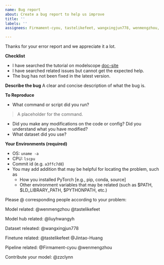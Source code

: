```yaml
---
name: Bug report
about: Create a bug report to help us improve
title: ''
labels: ''
assignees: Firmament-cyou, tastelikefeet, wangxingjun778, wenmengzhou, zzclynn

---
```


Thanks for your error report and we appreciate it a lot.

**Checklist**

* I have searched the tutorial on modelscope  [doc-site](https://modelscope.cn/docs)
* I have searched related issues but cannot get the expected help.
* The bug has not been fixed in the latest version.

**Describe the bug**
A clear and concise description of what the bug is.

**To Reproduce**
* What command or script did you run?
>  A placeholder for the command.
* Did you make any modifications on the code or config? Did you understand what you have modified?
* What dataset did you use?


**Your Environments (__required__)**
* OS: `uname -a`
* CPU: `lscpu`
* Commit id (e.g. `a3ffc7d8`)
* You may add addition that may be helpful for locating the problem, such as
    * How you installed PyTorch [e.g., pip, conda, source]
    * Other environment variables that may be related (such as $PATH, $LD_LIBRARY_PATH, $PYTHONPATH, etc.)


Please @ corresponding people according to your problem:

Model related: @wenmengzhou @tastelikefeet

Model hub related: @liuyhwangyh

Dataset releated: @wangxingjun778

Finetune related: @tastelikefeet  @Jintao-Huang

Pipeline related: @Firmament-cyou @wenmengzhou

Contribute your model: @zzclynn
